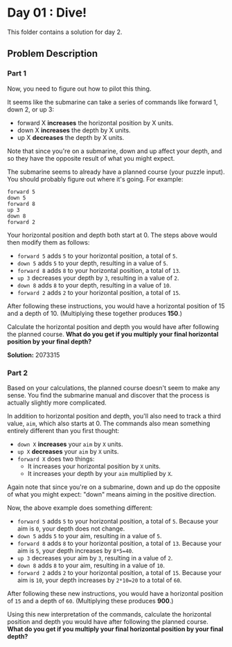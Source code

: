 # Day 01 : Dive!

This folder contains a solution for day 2.

## Problem Description

### Part 1

Now, you need to figure out how to pilot this thing.

It seems like the submarine can take a series of commands like forward 1, down 2, or up 3:

  * forward X **increases** the horizontal position by X units.
  * down X **increases** the depth by X units.
  * up X **decreases** the depth by X units.

Note that since you're on a submarine, down and up affect your depth, and so they have the opposite result of what you might expect.

The submarine seems to already have a planned course (your puzzle input). You should probably figure out where it's going. For example:

```
forward 5
down 5
forward 8
up 3
down 8
forward 2
```

Your horizontal position and depth both start at 0. The steps above would then modify them as follows:

  * ```forward 5``` adds ```5``` to your horizontal position, a total of ```5```.
  * ```down 5``` adds ```5``` to your depth, resulting in a value of ```5```.
  * ```forward 8``` adds ```8``` to your horizontal position, a total of ```13```.
  * ```up 3``` decreases your depth by ```3```, resulting in a value of ```2```.
  * ```down 8``` adds ```8``` to your depth, resulting in a value of ```10```.
  * ```forward 2``` adds ```2``` to your horizontal position, a total of ```15```.

After following these instructions, you would have a horizontal position of 15 and a depth of 10. (Multiplying these together produces **150**.)

Calculate the horizontal position and depth you would have after following the planned course. **What do you get if you multiply your final horizontal position by your final depth?**

**Solution:** 2073315

### Part 2

Based on your calculations, the planned course doesn't seem to make any sense. You find the submarine manual and discover that the process is actually slightly more complicated.

In addition to horizontal position and depth, you'll also need to track a third value, ```aim```, which also starts at 0. The commands also mean something entirely different than you first thought:

  * ```down X``` **increases** your ```aim``` by ```X``` units.
  * ```up X``` **decreases** your ```aim``` by ```X``` units.
  * ```forward X``` does two things:
    * It increases your horizontal position by ```X``` units.
    * It increases your depth by your ```aim``` multiplied by ```X```.

Again note that since you're on a submarine, down and up do the opposite of what you might expect: "down" means aiming in the positive direction.

Now, the above example does something different:

  * ```forward 5``` adds ```5``` to your horizontal position, a total of ```5```. Because your aim is ```0```, your depth does not change.
  * ```down 5``` adds ```5``` to your aim, resulting in a value of ```5```.
  * ```forward 8``` adds ```8``` to your horizontal position, a total of ```13```. Because your aim is ```5```, your depth increases by ```8*5=40```.
  * ```up 3``` decreases your aim by ```3```, resulting in a value of ```2```.
  * ```down 8``` adds ```8``` to your aim, resulting in a value of ```10```.
  * ```forward 2``` adds ```2``` to your horizontal position, a total of ```15```. Because your aim is ```10```, your depth increases by ```2*10=20``` to a total of ```60```.

After following these new instructions, you would have a horizontal position of ```15``` and a depth of ```60```. (Multiplying these produces **900**.)

Using this new interpretation of the commands, calculate the horizontal position and depth you would have after following the planned course. **What do you get if you multiply your final horizontal position by your final depth?**
